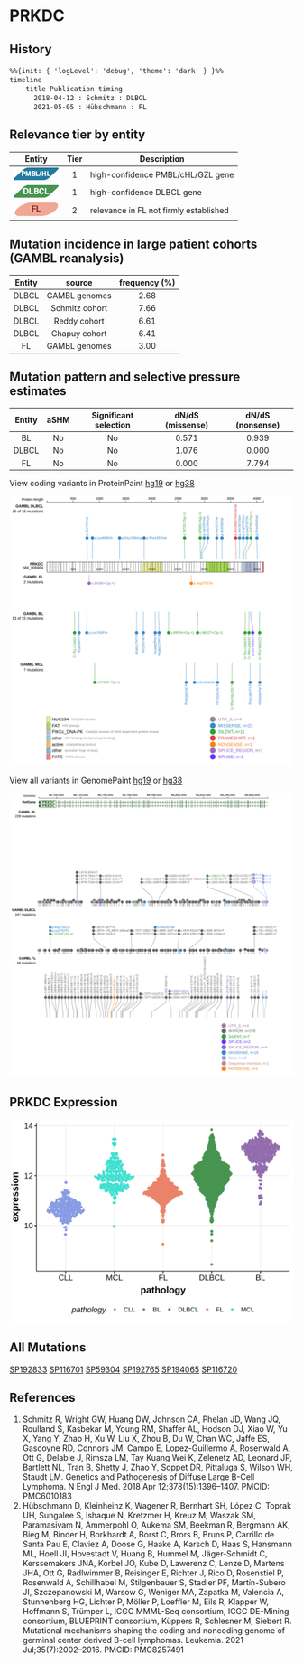 # PRKDC

## History
```mermaid
%%{init: { 'logLevel': 'debug', 'theme': 'dark' } }%%
timeline
    title Publication timing
      2018-04-12 : Schmitz : DLBCL
      2021-05-05 : Hübschmann : FL
```

## Relevance tier by entity

|Entity|Tier|Description                           |
|:------:|:----:|--------------------------------------|
|![PMBL](images/icons/PMBL_tier1.png)|1|high-confidence PMBL/cHL/GZL gene|
|![DLBCL](images/icons/DLBCL_tier1.png) |1   |high-confidence DLBCL gene            |
|![FL](images/icons/FL_tier2.png)    |2   |relevance in FL not firmly established|

## Mutation incidence in large patient cohorts (GAMBL reanalysis)

|Entity|source        |frequency (%)|
|:------:|:--------------:|:-------------:|
|DLBCL |GAMBL genomes |2.68         |
|DLBCL |Schmitz cohort|7.66         |
|DLBCL |Reddy cohort  |6.61         |
|DLBCL |Chapuy cohort |6.41         |
|FL    |GAMBL genomes |3.00         |

## Mutation pattern and selective pressure estimates

|Entity|aSHM|Significant selection|dN/dS (missense)|dN/dS (nonsense)|
|:------:|:----:|:---------------------:|:----------------:|:----------------:|
|BL    |No  |No                   |0.571           |0.939           |
|DLBCL |No  |No                   |1.076           |0.000           |
|FL    |No  |No                   |0.000           |7.794           |




View coding variants in ProteinPaint [hg19](https://morinlab.github.io/LLMPP/GAMBL/PRKDC_protein.html)  or [hg38](https://morinlab.github.io/LLMPP/GAMBL/PRKDC_protein_hg38.html)

![](images/proteinpaint/PRKDC_NM_006904.svg)

View all variants in GenomePaint [hg19](https://morinlab.github.io/LLMPP/GAMBL/PRKDC.html)  or [hg38](https://morinlab.github.io/LLMPP/GAMBL/PRKDC_hg38.html)

![](images/proteinpaint/PRKDC.svg)

## PRKDC Expression
![](images/gene_expression/PRKDC_by_pathology.svg)
<!-- ORIGIN: schmitzGeneticsPathogenesisDiffuse2018a -->
<!-- DLBCL: schmitzGeneticsPathogenesisDiffuse2018a -->
<!-- FL: hubschmannMutationalMechanismsShaping2021b -->

## All Mutations

[SP192833](https://www.bcgsc.ca/downloads/morinlab/GAMBL/MALY/SP192833.html)
[SP116701](https://www.bcgsc.ca/downloads/morinlab/GAMBL/MALY/SP116701.html)
[SP59304](https://www.bcgsc.ca/downloads/morinlab/GAMBL/MALY/SP59304.html)
[SP192765](https://www.bcgsc.ca/downloads/morinlab/GAMBL/MALY/SP192765.html)
[SP194065](https://www.bcgsc.ca/downloads/morinlab/GAMBL/MALY/SP194065.html)
[SP116720](https://www.bcgsc.ca/downloads/morinlab/GAMBL/MALY/SP116720.html)

## References
1.  Schmitz R, Wright GW, Huang DW, Johnson CA, Phelan JD, Wang JQ, Roulland S, Kasbekar M, Young RM, Shaffer AL, Hodson DJ, Xiao W, Yu X, Yang Y, Zhao H, Xu W, Liu X, Zhou B, Du W, Chan WC, Jaffe ES, Gascoyne RD, Connors JM, Campo E, Lopez-Guillermo A, Rosenwald A, Ott G, Delabie J, Rimsza LM, Tay Kuang Wei K, Zelenetz AD, Leonard JP, Bartlett NL, Tran B, Shetty J, Zhao Y, Soppet DR, Pittaluga S, Wilson WH, Staudt LM. Genetics and Pathogenesis of Diffuse Large B-Cell Lymphoma. N Engl J Med. 2018 Apr 12;378(15):1396–1407. PMCID: PMC6010183
2.  Hübschmann D, Kleinheinz K, Wagener R, Bernhart SH, López C, Toprak UH, Sungalee S, Ishaque N, Kretzmer H, Kreuz M, Waszak SM, Paramasivam N, Ammerpohl O, Aukema SM, Beekman R, Bergmann AK, Bieg M, Binder H, Borkhardt A, Borst C, Brors B, Bruns P, Carrillo de Santa Pau E, Claviez A, Doose G, Haake A, Karsch D, Haas S, Hansmann ML, Hoell JI, Hovestadt V, Huang B, Hummel M, Jäger-Schmidt C, Kerssemakers JNA, Korbel JO, Kube D, Lawerenz C, Lenze D, Martens JHA, Ott G, Radlwimmer B, Reisinger E, Richter J, Rico D, Rosenstiel P, Rosenwald A, Schillhabel M, Stilgenbauer S, Stadler PF, Martín-Subero JI, Szczepanowski M, Warsow G, Weniger MA, Zapatka M, Valencia A, Stunnenberg HG, Lichter P, Möller P, Loeffler M, Eils R, Klapper W, Hoffmann S, Trümper L, ICGC MMML-Seq consortium, ICGC DE-Mining consortium, BLUEPRINT consortium, Küppers R, Schlesner M, Siebert R. Mutational mechanisms shaping the coding and noncoding genome of germinal center derived B-cell lymphomas. Leukemia. 2021 Jul;35(7):2002–2016. PMCID: PMC8257491
